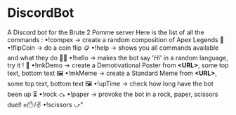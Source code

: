 # DiscordBot
A Discord bot for the Brute 2 Pomme server
Here is the list of all the commands :
  •!compex   →   create a random composition of Apex Legends 🔮
  •!flipCoin →   do a coin flip 🪙
  •!help     →   shows you all commands available and what they do 👨‍🏫
  •!hello    →   makes the bot say '*Hi*' in a random language, try it ! 💬
  •!mkDemo   →   create a Demotivational Poster from **<**URL**>**, some top text, bottom text 🖼
  •!mkMeme   →   create a Standard Meme from **<**URL**>**, some top text, bottom text 🖼
  •!upTime   →   check how long have the bot been up ⏳
  •!rock     ⤼
  •!paper    →   provoke the bot in a rock, paper, scissors duel! ✊/✋/✌
  •!scissors ⤻"